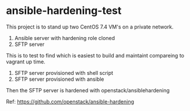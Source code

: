 # ansible-hardening-test

This project is to stand up two CentOS 7.4 VM's on a private network.

1. Ansible server with hardening role cloned
2. SFTP server

This is to test to find which is easiest to build and maintaint compareing to vagrant up time.

1. SFTP server provisioned with shell script
2. SFTP server provisioned with ansible

Then the SFTP server is hardened with openstack/ansiblehardening

Ref: https://github.com/openstack/ansible-hardening

